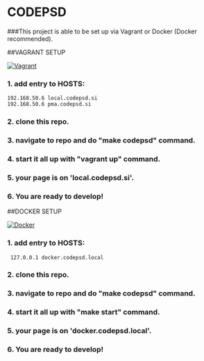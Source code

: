 # CODEPSD

###This project is able to be set up via Vagrant or Docker (Docker recommended).


##VAGRANT SETUP

[![Vagrant](http://4.bp.blogspot.com/-gjnPaZjlBx8/U6k69kXuz9I/AAAAAAAAI54/l1zRkXewj7k/s1600/vagrant_logo.png)](https://www.vagrantup.com/)

### 1. add entry to HOSTS:
```
192.168.50.6 local.codepsd.si
192.168.50.6 pma.codepsd.si
```
### 2. clone this repo.

### 3. navigate to repo and do "make codepsd" command.

### 4. start it all up with "vagrant up" command.

### 5. your page is on 'local.codepsd.si'.

### 6. You are ready to develop!


##DOCKER SETUP

[![Docker](https://www.docker.com/sites/default/files/social/docker_facebook_share.png)](https://www.docker.com/)

### 1. add entry to HOSTS:
```
 127.0.0.1 docker.codepsd.local
```
### 2. clone this repo.

### 3. navigate to repo and do "make codepsd" command.

### 4. start it all up with "make start" command.

### 5. your page is on 'docker.codepsd.local'.

### 6. You are ready to develop!